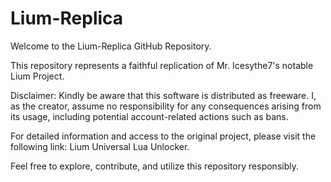 # Lium-Replica
Welcome to the Lium-Replica GitHub Repository.

This repository represents a faithful replication of Mr. Icesythe7's notable Lium Project.

Disclaimer: Kindly be aware that this software is distributed as freeware. I, as the creator, assume no responsibility for any consequences arising from its usage, including potential account-related actions such as bans.

For detailed information and access to the original project, please visit the following link: Lium Universal Lua Unlocker.

Feel free to explore, contribute, and utilize this repository responsibly.
